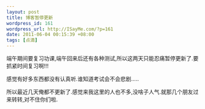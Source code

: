 ```yaml
--- 
layout: post
title: 博客暂停更新
wordpress_id: 161
wordpress_url: http://ISayMe.com/?p=161
date: 2011-06-04 00:15:39 +08:00
tags: [点滴]
---
```

端午期间要复习功课,端午回来后还有各种测试,所以这两天只能忍痛暂停更新了.要抓紧时间复习啊!!!

感觉有好多东西都没有认真听.谁知道考试会不会悲剧.....

所以最近几天俺都不更新了.感觉来我这里的人也不多,没啥子人气.就那几个朋友过来转转,对不住你们啦.
